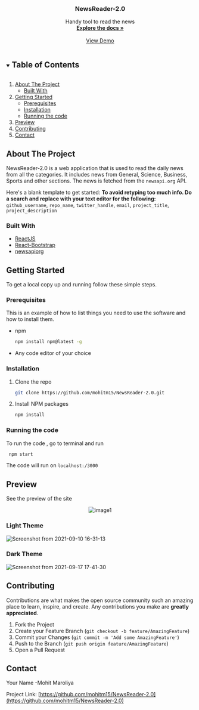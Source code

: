 



<!-- PROJECT LOGO -->
<br />
<p align="center">

  <h3 align="center">NewsReader-2.0</h3>

  <p align="center">
    Handy tool to read the news
    <br />
    <a href="https://github.com/mohitm15/NewsReader-2.0"><strong>Explore the docs »</strong></a>
    <br />
    <br />
    <a href="https://61dfdf9a11562b000777306d--nostalgic-agnesi-31ca8f.netlify.app/">View Demo</a>
    
    
  </p>
</p>



<!-- TABLE OF CONTENTS -->
<details open="open">
  <summary><h2 style="display: inline-block">Table of Contents</h2></summary>
  <ol>
    <li>
      <a href="#about-the-project">About The Project</a>
      <ul>
        <li><a href="#built-with">Built With</a></li>
      </ul>
    </li>
    <li>
      <a href="#getting-started">Getting Started</a>
      <ul>
        <li><a href="#prerequisites">Prerequisites</a></li>
        <li><a href="#installation">Installation</a></li>
       <li><a href="#runningcode">Running the code</a></li>
      </ul>
    </li>
    <li><a href="#rpreview">Preview</a></li>
    <li><a href="#contributing">Contributing</a></li>
    <li><a href="#contact">Contact</a></li>
  </ol>
</details>



<!-- ABOUT THE PROJECT -->
## About The Project

NewsReader-2.0 is a web application that is used to read the daily news from all the categories. It includes news from General, Science, Business, Sports and other sections. The news is fetched from the `newsapi.org` API.


Here's a blank template to get started:
**To avoid retyping too much info. Do a search and replace with your text editor for the following:**
`github_username`, `repo_name`, `twitter_handle`, `email`, `project_title`, `project_description`


### Built With

* [ReactJS](https://reactjs.org/)
* [React-Bootstrap](https://react-bootstrap.github.io/)
* [newsapiorg](https://newsapi.org/)



<!-- GETTING STARTED -->
## Getting Started

To get a local copy up and running follow these simple steps.

### Prerequisites

This is an example of how to list things you need to use the software and how to install them.
* npm
  ```sh
  npm install npm@latest -g
  ```

* Any code editor of your choice 

### Installation

1. Clone the repo
   ```sh
   git clone https://github.com/mohitm15/NewsReader-2.0.git
   ```
2. Install NPM packages
   ```sh
   npm install
   ```

### Running the code

To run the code , go to terminal and run
  ```sh
   npm start
  ```
   
The code will run on `localhost:/3000`



<!-- ROADMAP -->
## Preview

See the preview of the site
<p align="center">
   <img src="https://user-images.githubusercontent.com/35539313/132951245-b4ca2986-d569-4a7b-8b7c-d85da4f95717.png" alt="image1" />
</p>


### Light Theme

![Screenshot from 2021-09-10 16-31-13](https://user-images.githubusercontent.com/35539313/132951122-25e34dc5-577c-4fa8-bdcb-a2f584e13bb1.png)


### Dark Theme

![Screenshot from 2021-09-17 17-41-30](https://user-images.githubusercontent.com/35539313/133781154-c83e642f-e522-44e9-8e8d-7274b14b770e.png)


<!-- CONTRIBUTING -->
## Contributing

Contributions are what makes the open source community such an amazing place to learn, inspire, and create. Any contributions you make are **greatly appreciated**.

1. Fork the Project
2. Create your Feature Branch (`git checkout -b feature/AmazingFeature`)
3. Commit your Changes (`git commit -m 'Add some AmazingFeature'`)
4. Push to the Branch (`git push origin feature/AmazingFeature`)
5. Open a Pull Request





<!-- CONTACT -->
## Contact

Your Name -Mohit Maroliya

Project Link: [https://github.com/mohitm15/NewsReader-2.0](https://github.com/mohitm15/NewsReader-2.0)






